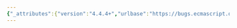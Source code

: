 ```yaml
---
{"_attributes":{"version":"4.4.4+","urlbase":"https://bugs.ecmascript.org/","maintainer":"dherman@mozilla.com"},"bug":{"bug_id":4393,"creation_ts":"2015-06-12 16:05:00 -0700","short_desc":"19.1.1 The Object Constructor: incorrect and confusing description in the intro","delta_ts":"2015-06-12 16:05:22 -0700","product":"Draft for 7th Edition","component":"Bugs from ES6","version":"unspecified","rep_platform":"All","op_sys":"All","bug_status":"CONFIRMED","priority":"Normal","bug_severity":"enhancement","everconfirmed":true,"reporter":{"uid":"claude.pache","name":"Claude Pache"},"assigned_to":{"uid":"allen","name":"Allen Wirfs-Brock"},"long_desc":[{"commentid":14495,"comment_count":0,"who":{"uid":"claude.pache","name":"Claude Pache"},"bug_when":"2015-06-12 16:05:22 -0700","thetext":"In the introductory text of Section 19.1.1:\n\n    When called as a constructor it creates a new ordinary object. When Object is called as a function rather than as a constructor, it performs a type conversion.\n\nThat description is confusing as it makes a nonexistent distinction between invocation as constructor and as function. Moreover, when you invoke it as constructor passing, e.g., an exotic Array as argument, the resulting object is neither new, nor ordinary in contradicting the aforementioned description.\n\n\nPossible reformulation:\n\n    The Object constructor behaves the same way when called as a function or as a constructor. When called with no argument or when used as a super-constructor, it creates a new object. Otherwise, it converts its argument to an object."}]}}
---
```

